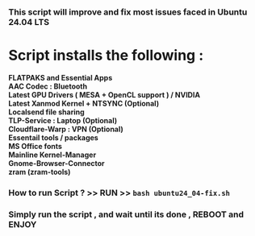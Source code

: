 ### This script will improve and fix most issues faced in Ubuntu 24.04 LTS

# Script installs the following :

**FLATPAKS and Essential Apps** <br> **AAC Codec : Bluetooth** <br> **Latest GPU Drivers ( MESA + OpenCL support ) / NVIDIA** <br> **Latest Xanmod Kernel + NTSYNC (Optional)** <br> **Localsend file sharing** <br> **TLP-Service : Laptop (Optional)** <br> **Cloudflare-Warp : VPN  (Optional)** <br> **Essentail tools / packages** <br> **MS Office fonts** <br> **Mainline Kernel-Manager** <br> **Gnome-Browser-Connector** <br> **zram (zram-tools)**

### How to run Script ? >> RUN >>  ``` bash ubuntu24_04-fix.sh ```

### Simply run the script , and wait until its done , REBOOT and ENJOY
